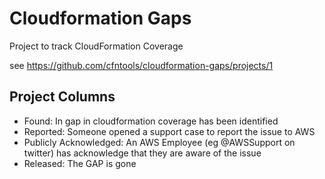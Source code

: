 # Cloudformation Gaps
Project to track CloudFormation Coverage

see https://github.com/cfntools/cloudformation-gaps/projects/1

## Project Columns
- Found: In gap in cloudformation coverage has been identified
- Reported: Someone opened a support case to report the issue to AWS
- Publicly Acknowledged: An AWS Employee (eg @AWSSupport on twitter) has acknowledge that they are aware of the issue
- Released: The GAP is gone
